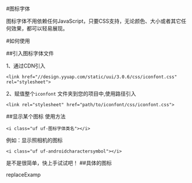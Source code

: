 #图标字体

图标字体不用依赖任何JavaScript，只要CSS支持，无论颜色、大小或者其它任何效果，都可以轻易展现。

#如何使用

##引入图标字体文件

1、通过CDN引入

`<link href="//design.yyuap.com/static/uui/3.0.6/css/iconfont.css" rel="stylesheet">`

2、赋值整个`iconfont` 文件夹到您的项目中,使用路径引入

`<link rel="stylesheet" href="path/to/iconfont/css/iconfont.css">`

##显示某个图标
使用方法

`<i class="uf uf-图标字体类名"></i>`

例如：显示照相机的图标

`<i class="uf uf-androidcharactersymbol"></i>`

<i class="uf uf-androidcharactersymbol"></i>

是不是很简单，快上手试试吧！
##具体的图标

replaceExamp
